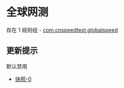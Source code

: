 # 全球网测

存在 1 规则组 - [com.cnspeedtest.globalspeed](/src/apps/com.cnspeedtest.globalspeed.ts)

## 更新提示

默认禁用

- [快照-0](https://i.gkd.li/i/12642345)
